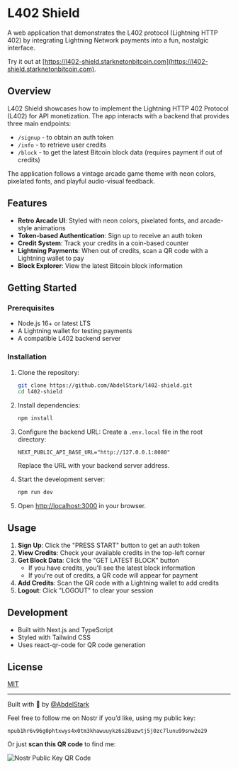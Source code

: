 # L402 Shield

A web application that demonstrates the L402 protocol (Lightning HTTP 402) by integrating Lightning Network payments into a fun, nostalgic interface.

Try it out at [https://l402-shield.starknetonbitcoin.com](https://l402-shield.starknetonbitcoin.com).

## Overview

L402 Shield showcases how to implement the Lightning HTTP 402 Protocol (L402) for API monetization. The app interacts with a backend that provides three main endpoints:

- `/signup` - to obtain an auth token
- `/info` - to retrieve user credits
- `/block` - to get the latest Bitcoin block data (requires payment if out of credits)

The application follows a vintage arcade game theme with neon colors, pixelated fonts, and playful audio-visual feedback.

## Features

- **Retro Arcade UI**: Styled with neon colors, pixelated fonts, and arcade-style animations
- **Token-based Authentication**: Sign up to receive an auth token
- **Credit System**: Track your credits in a coin-based counter
- **Lightning Payments**: When out of credits, scan a QR code with a Lightning wallet to pay
- **Block Explorer**: View the latest Bitcoin block information

## Getting Started

### Prerequisites

- Node.js 16+ or latest LTS
- A Lightning wallet for testing payments
- A compatible L402 backend server

### Installation

1. Clone the repository:

   ```bash
   git clone https://github.com/AbdelStark/l402-shield.git
   cd l402-shield
   ```

2. Install dependencies:

   ```bash
   npm install
   ```

3. Configure the backend URL:
   Create a `.env.local` file in the root directory:

   ```text
   NEXT_PUBLIC_API_BASE_URL="http://127.0.0.1:8080"
   ```

   Replace the URL with your backend server address.

4. Start the development server:

   ```bash
   npm run dev
   ```

5. Open [http://localhost:3000](http://localhost:3000) in your browser.

## Usage

1. **Sign Up**: Click the "PRESS START" button to get an auth token
2. **View Credits**: Check your available credits in the top-left corner
3. **Get Block Data**: Click the "GET LATEST BLOCK" button
   - If you have credits, you'll see the latest block information
   - If you're out of credits, a QR code will appear for payment
4. **Add Credits**: Scan the QR code with a Lightning wallet to add credits
5. **Logout**: Click "LOGOUT" to clear your session

## Development

- Built with Next.js and TypeScript
- Styled with Tailwind CSS
- Uses react-qr-code for QR code generation

## License

[MIT](LICENSE)

---

Built with 🧡 by [@AbdelStark](https://github.com/AbdelStark)

Feel free to follow me on Nostr if you’d like, using my public key:

```text
npub1hr6v96g0phtxwys4x0tm3khawuuykz6s28uzwtj5j0zc7lunu99snw2e29
```

Or just **scan this QR code** to find me:

![Nostr Public Key QR Code](https://hackmd.io/_uploads/SkAvwlYYC.png)
